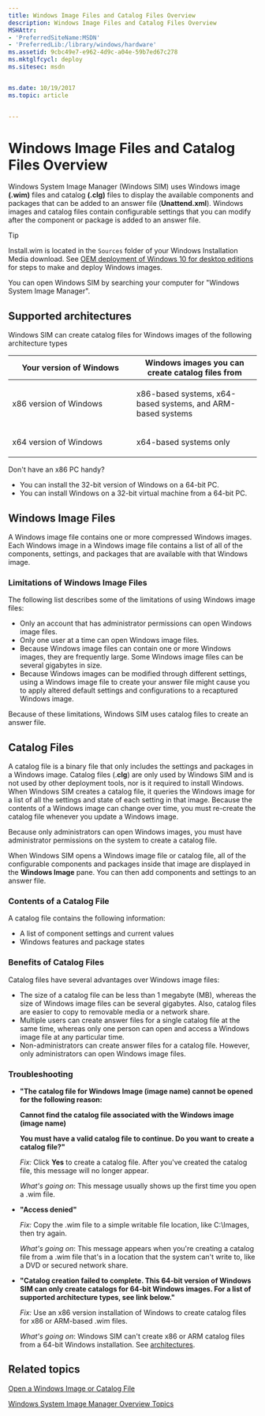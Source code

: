 ```yaml
---
title: Windows Image Files and Catalog Files Overview
description: Windows Image Files and Catalog Files Overview
MSHAttr:
- 'PreferredSiteName:MSDN'
- 'PreferredLib:/library/windows/hardware'
ms.assetid: 9cbc49e7-e962-4d9c-a04e-59b7ed67c278
ms.mktglfcycl: deploy
ms.sitesec: msdn


ms.date: 10/19/2017
ms.topic: article


---
```

# Windows Image Files and Catalog Files Overview

Windows System Image Manager (Windows SIM) uses Windows image **(.wim)** files and catalog **(.clg)** files to display the available components and packages that can be added to an answer file (**Unattend.xml**). Windows images and catalog files contain configurable settings that you can modify after the component or package is added to an answer file.

   > [!Tip]
   > Install.wim is located in the `Sources` folder of your Windows Installation Media download. See [OEM deployment of Windows 10 for desktop editions](https://docs.microsoft.com/en-us/windows-hardware/manufacture/desktop/oem-deployment-of-windows-10-for-desktop-editions#customize-your-windows-image) for steps to make and deploy Windows images.

You can open Windows SIM by searching your computer for "Windows System Image Manager".

## Supported architectures

Windows SIM can create catalog files for Windows images of the following architecture types

<table>
<colgroup>
<col width="50%" />
<col width="50%" />
</colgroup>
<thead>
<tr class="header">
<th>Your version of Windows</th>
<th>Windows images you can create catalog files from</th>
</tr>
</thead>
<tbody>
<tr class="odd">
<td><p>x86 version of Windows</p></td>
<td><p>x86-based systems, x64-based systems, and ARM-based systems</p></td>
</tr>
<tr class="even">
<td><p>x64 version of Windows</p></td>
<td><p>x64-based systems only</p></td>
</tr>
</tbody>
</table>

Don't have an x86 PC handy?

* You can install the 32-bit version of Windows on a 64-bit PC.
* You can install Windows on a 32-bit virtual machine from a 64-bit PC.

## Windows Image Files

A Windows image file contains one or more compressed Windows images. Each Windows image in a Windows image file contains a list of all of the components, settings, and packages that are available with that Windows image.

### Limitations of Windows Image Files

The following list describes some of the limitations of using Windows image files:

* Only an account that has administrator permissions can open Windows image files.
* Only one user at a time can open Windows image files.
* Because Windows image files can contain one or more Windows images, they are frequently large. Some Windows image files can be several gigabytes in size.
* Because Windows images can be modified through different settings, using a Windows image file to create your answer file might cause you to apply altered default settings and configurations to a recaptured Windows image.

Because of these limitations, Windows SIM uses catalog files to create an answer file.

## Catalog Files

A catalog file is a binary file that only includes the settings and packages in a Windows image. Catalog files (.**clg**) are only used by Windows SIM and is not used by other deployment tools, nor is it required to install Windows. When Windows SIM creates a catalog file, it queries the Windows image for a list of all the settings and state of each setting in that image. Because the contents of a Windows image can change over time, you must re-create the catalog file whenever you update a Windows image.

Because only administrators can open Windows images, you must have administrator permissions on the system to create a catalog file.

When Windows SIM opens a Windows image file or catalog file, all of the configurable components and packages inside that image are displayed in the **Windows Image** pane. You can then add components and settings to an answer file.

### Contents of a Catalog File

A catalog file contains the following information:

* A list of component settings and current values
* Windows features and package states

### Benefits of Catalog Files

Catalog files have several advantages over Windows image files:

* The size of a catalog file can be less than 1 megabyte (MB), whereas the size of Windows image files can be several gigabytes. Also, catalog files are easier to copy to removable media or a network share.
* Multiple users can create answer files for a single catalog file at the same time, whereas only one person can open and access a Windows image file at any particular time.
* Non-administrators can create answer files for a catalog file. However, only administrators can open Windows image files.

### Troubleshooting

* **"The catalog file for Windows Image (image name) cannot be opened for the following reason:**

    **Cannot find the catalog file associated with the Windows image (image name)**

    **You must have a valid catalog file to continue. Do you want to create a catalog file?"**

    _Fix:_ Click **Yes** to create a catalog file. After you've created the catalog file, this message will no longer appear.

    _What's going on_: This message usually shows up the first time you open a .wim file.

* **"Access denied"**

    _Fix:_ Copy the .wim file to a simple writable file location, like C:\Images, then try again.

    _What's going on_: This message appears when you're creating a catalog file from a .wim file that's in a location that the system can't write to, like a DVD or secured network share.

* **"Catalog creation failed to complete. This 64-bit version of Windows SIM can only create catalogs for 64-bit Windows images. For a list of supported architecture types, see link below."**

    _Fix:_  Use an x86 version installation of Windows to create catalog files for x86 or ARM-based .wim files. 

    _What's going on_: Windows SIM can't create x86 or ARM catalog files from a 64-bit Windows installation. See [architectures](#supported_architectures).

## Related topics

[Open a Windows Image or Catalog File](open-a-windows-image-or-catalog-file.md)

[Windows System Image Manager Overview Topics](windows-system-image-manager-overview-topics.md)
